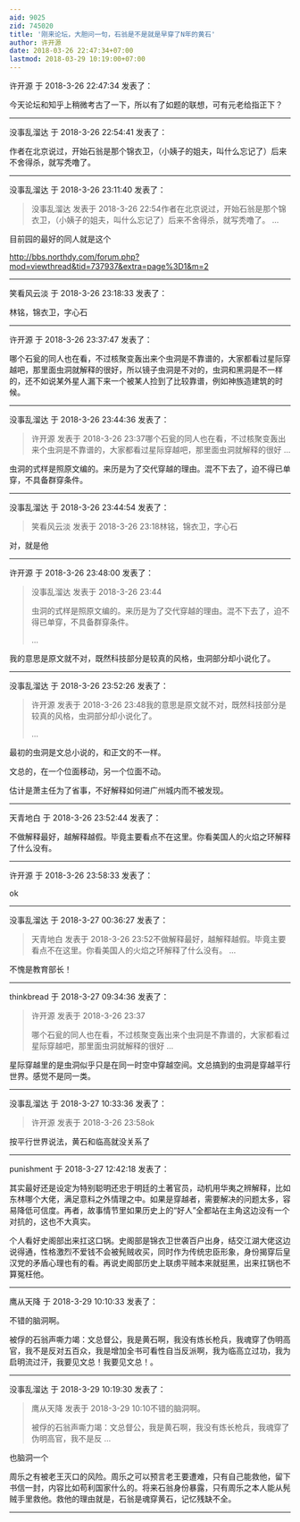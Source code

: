 ```yaml
---
aid: 9025
zid: 745020
title: '刚来论坛，大胆问一句，石翁是不是就是早穿了N年的黄石'
author: 许开源
date: 2018-03-26 22:47:34+07:00
lastmod: 2018-03-29 10:19:00+07:00
---
```


许开源 于 2018-3-26 22:47:34 发表了：

今天论坛和知乎上稍微考古了一下，所以有了如题的联想，可有元老给指正下？

---------

没事乱溜达 于 2018-3-26 22:54:41 发表了：

作者在北京说过，开始石翁是那个锦衣卫，（小姨子的姐夫，叫什么忘记了）后来不舍得杀，就写秃噜了。

---------

没事乱溜达 于 2018-3-26 23:11:40 发表了：

> 没事乱溜达 发表于 2018-3-26 22:54作者在北京说过，开始石翁是那个锦衣卫，（小姨子的姐夫，叫什么忘记了）后来不舍得杀，就写秃噜了。 ...



目前园的最好的同人就是这个

http://bbs.northdy.com/forum.php?mod=viewthread&tid=737937&extra=page%3D1&m=2

---------

笑看风云淡 于 2018-3-26 23:18:33 发表了：

林铭，锦衣卫，字心石

---------

许开源 于 2018-3-26 23:37:47 发表了：

哪个石瓮的同人也在看，不过核聚变轰出来个虫洞是不靠谱的，大家都看过星际穿越吧，那里面虫洞就解释的很好，所以镜子虫洞是不对的，虫洞和黑洞是不一样的，还不如说某外星人漏下来一个被某人捡到了比较靠谱，例如神族造建筑的时候。

---------

没事乱溜达 于 2018-3-26 23:44:36 发表了：

> 许开源 发表于 2018-3-26 23:37哪个石瓮的同人也在看，不过核聚变轰出来个虫洞是不靠谱的，大家都看过星际穿越吧，那里面虫洞就解释的很好 ...



虫洞的式样是照原文编的。来历是为了交代穿越的理由。混不下去了，迫不得已单穿，不具备群穿条件。

---------

没事乱溜达 于 2018-3-26 23:44:54 发表了：

> 笑看风云淡 发表于 2018-3-26 23:18林铭，锦衣卫，字心石



对，就是他

---------

许开源 于 2018-3-26 23:48:00 发表了：

> 没事乱溜达 发表于 2018-3-26 23:44
> 
> 虫洞的式样是照原文编的。来历是为了交代穿越的理由。混不下去了，迫不得已单穿，不具备群穿条件。
> 
> ...



我的意思是原文就不对，既然科技部分是较真的风格，虫洞部分却小说化了。

---------

没事乱溜达 于 2018-3-26 23:52:26 发表了：

> 许开源 发表于 2018-3-26 23:48我的意思是原文就不对，既然科技部分是较真的风格，虫洞部分却小说化了。
> 
> ...



最初的虫洞是文总小说的，和正文的不一样。

文总的，在一个位面移动，另一个位面不动。

估计是萧主任为了省事，不好解释如何进广州城内而不被发现。

---------

天青地白 于 2018-3-26 23:52:44 发表了：

不做解释最好，越解释越假。毕竟主要看点不在这里。你看美国人的火焰之环解释了什么没有。

---------

许开源 于 2018-3-26 23:58:33 发表了：

ok

---------

没事乱溜达 于 2018-3-27 00:36:27 发表了：

> 天青地白 发表于 2018-3-26 23:52不做解释最好，越解释越假。毕竟主要看点不在这里。你看美国人的火焰之环解释了什么没有。 ...



不愧是教育部长！

---------

thinkbread 于 2018-3-27 09:34:36 发表了：

> 许开源 发表于 2018-3-26 23:37
> 
> 哪个石瓮的同人也在看，不过核聚变轰出来个虫洞是不靠谱的，大家都看过星际穿越吧，那里面虫洞就解释的很好 ...



星际穿越里的是虫洞似乎只是在同一时空中穿越空间。文总搞到的虫洞是穿越平行世界。感觉不是同一类。

---------

没事乱溜达 于 2018-3-27 10:33:36 发表了：

> 许开源 发表于 2018-3-26 23:58ok



按平行世界说法，黄石和临高就没关系了

---------

punishment 于 2018-3-27 12:42:18 发表了：

其实最好还是设定为特别聪明还忠于明廷的土著官员，动机用华夷之辨解释，比如东林哪个大佬，满足意料之外情理之中。如果是穿越者，需要解决的问题太多，容易降低可信度。再者，故事情节里如果历史上的“好人”全都站在主角这边没有一个对抗的，这也不大真实。

个人看好史阁部出来扛这口锅。史阁部是锦衣卫世袭百户出身，结交江湖大佬这边说得通，性格激烈不爱钱不会被髡贼收买，同时作为传统忠臣形象，身份揭穿后皇汉党的矛盾心理也有的看。再说史阁部历史上联虏平贼本来就挺黑，出来扛锅也不算冤枉他。

---------

鹰从天降 于 2018-3-29 10:10:33 发表了：

不错的脑洞啊。

被俘的石翁声嘶力竭：文总督公，我是黄石啊，我没有炼长枪兵，我魂穿了伪明高官，我不是反对五百众，我是增加全书可看性自当反派啊，我为临高立过功，我为启明流过汗，我要见文总！我要见文总！。

---------

没事乱溜达 于 2018-3-29 10:19:30 发表了：

> 鹰从天降 发表于 2018-3-29 10:10不错的脑洞啊。
> 
> 被俘的石翁声嘶力竭：文总督公，我是黄石啊，我没有炼长枪兵，我魂穿了伪明高官，我不是反 ...



也脑洞一个

周乐之有被老王灭口的风险。周乐之可以预言老王要遭难，只有自己能救他，留下书信一封，内容比如苟利国家什么的。将来石翁身份暴露，只有周乐之本人能从髡贼手里救他。救他的理由就是，石翁是魂穿黄石，记忆残缺不全。

---------

